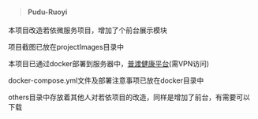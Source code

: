 > #### Pudu-Ruoyi

本项目改造若依微服务项目，增加了个前台展示模块

项目截图已放在projectImages目录中

本项目已通过docker部署到服务器中，[普渡健康平台](http://pudu.keyi.world)(需VPN访问)

docker-compose.yml文件及部署注意事项已放在docker目录中

others目录中存放着其他人对若依项目的改造，同样是增加了前台，有需要可以下载

